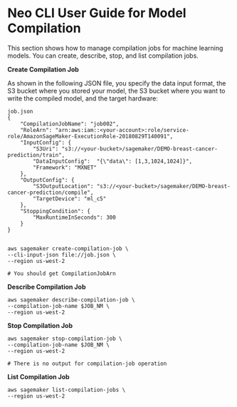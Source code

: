 # Neo CLI User Guide for Model Compilation<a name="neo-job-compilation-cli"></a>

This section shows how to manage compilation jobs for machine learning models\. You can create, describe, stop, and list compilation jobs\. 

**Create Compilation Job**

As shown in the following JSON file, you specify the data input format, the S3 bucket where you stored your model, the S3 bucket where you want to write the compiled model, and the target hardware:

```
job.json
{
    "CompilationJobName": "job002",
    "RoleArn": "arn:aws:iam::<your-account>:role/service-role/AmazonSageMaker-ExecutionRole-20180829T140091",
    "InputConfig": {
        "S3Uri": "s3://<your-bucket>/sagemaker/DEMO-breast-cancer-prediction/train",
        "DataInputConfig":  "{\"data\": [1,3,1024,1024]}",
        "Framework": "MXNET"
    },
    "OutputConfig": {
        "S3OutputLocation": "s3://<your-bucket>/sagemaker/DEMO-breast-cancer-prediction/compile",
        "TargetDevice": "ml_c5"
    },
    "StoppingCondition": {
        "MaxRuntimeInSeconds": 300
    }
}


aws sagemaker create-compilation-job \
--cli-input-json file://job.json \
--region us-west-2 

# You should get CompilationJobArn
```

**Describe Compilation Job**

```
aws sagemaker describe-compilation-job \
--compilation-job-name $JOB_NM \
--region us-west-2
```

**Stop Compilation Job**

```
aws sagemaker stop-compilation-job \
--compilation-job-name $JOB_NM \
--region us-west-2

# There is no output for compilation-job operation
```

**List Compilation Job**

```
aws sagemaker list-compilation-jobs \
--region us-west-2
```